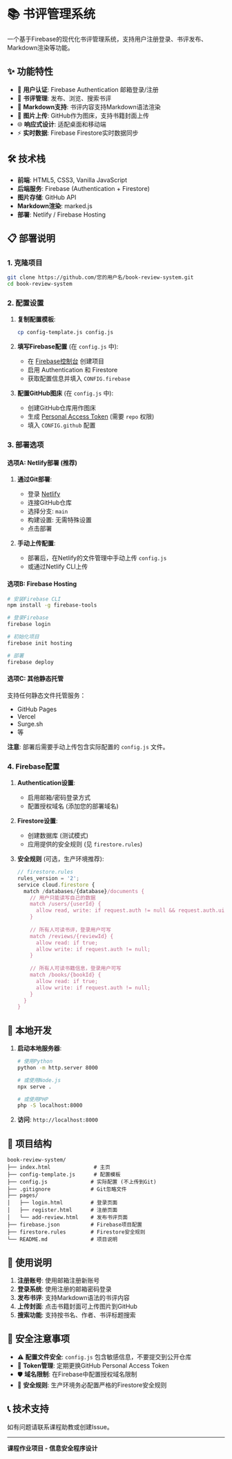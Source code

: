 # 📚 书评管理系统

一个基于Firebase的现代化书评管理系统，支持用户注册登录、书评发布、Markdown渲染等功能。

## ✨ 功能特性

- 🔐 **用户认证**: Firebase Authentication 邮箱登录/注册
- 📝 **书评管理**: 发布、浏览、搜索书评
- 🎨 **Markdown支持**: 书评内容支持Markdown语法渲染
- 📸 **图片上传**: GitHub作为图床，支持书籍封面上传
- 🌐 **响应式设计**: 适配桌面和移动端
- ⚡ **实时数据**: Firebase Firestore实时数据同步

## 🛠️ 技术栈

- **前端**: HTML5, CSS3, Vanilla JavaScript
- **后端服务**: Firebase (Authentication + Firestore)
- **图片存储**: GitHub API
- **Markdown渲染**: marked.js
- **部署**: Netlify / Firebase Hosting

## 📋 部署说明

### 1. 克隆项目

```bash
git clone https://github.com/您的用户名/book-review-system.git
cd book-review-system
```

### 2. 配置设置

1. **复制配置模板**:
   ```bash
   cp config-template.js config.js
   ```

2. **填写Firebase配置** (在 `config.js` 中):
   - 在 [Firebase控制台](https://console.firebase.google.com/) 创建项目
   - 启用 Authentication 和 Firestore
   - 获取配置信息并填入 `CONFIG.firebase`

3. **配置GitHub图床** (在 `config.js` 中):
   - 创建GitHub仓库用作图床
   - 生成 [Personal Access Token](https://github.com/settings/tokens) (需要 `repo` 权限)
   - 填入 `CONFIG.github` 配置

### 3. 部署选项

#### 选项A: Netlify部署 (推荐)

1. **通过Git部署**:
   - 登录 [Netlify](https://www.netlify.com/)
   - 连接GitHub仓库
   - 选择分支: `main`
   - 构建设置: 无需特殊设置
   - 点击部署

2. **手动上传配置**:
   - 部署后，在Netlify的文件管理中手动上传 `config.js`
   - 或通过Netlify CLI上传

#### 选项B: Firebase Hosting

```bash
# 安装Firebase CLI
npm install -g firebase-tools

# 登录Firebase
firebase login

# 初始化项目
firebase init hosting

# 部署
firebase deploy
```

#### 选项C: 其他静态托管

支持任何静态文件托管服务：
- GitHub Pages
- Vercel
- Surge.sh
- 等

**注意**: 部署后需要手动上传包含实际配置的 `config.js` 文件。

### 4. Firebase配置

1. **Authentication设置**:
   - 启用邮箱/密码登录方式
   - 配置授权域名 (添加您的部署域名)

2. **Firestore设置**:
   - 创建数据库 (测试模式)
   - 应用提供的安全规则 (见 `firestore.rules`)

3. **安全规则** (可选，生产环境推荐):
   ```javascript
   // firestore.rules
   rules_version = '2';
   service cloud.firestore {
     match /databases/{database}/documents {
       // 用户只能读写自己的数据
       match /users/{userId} {
         allow read, write: if request.auth != null && request.auth.uid == userId;
       }
       
       // 所有人可读书评，登录用户可写
       match /reviews/{reviewId} {
         allow read: if true;
         allow write: if request.auth != null;
       }
       
       // 所有人可读书籍信息，登录用户可写
       match /books/{bookId} {
         allow read: if true;
         allow write: if request.auth != null;
       }
     }
   }
   ```

## 🔧 本地开发

1. **启动本地服务器**:
   ```bash
   # 使用Python
   python -m http.server 8000
   
   # 或使用Node.js
   npx serve .
   
   # 或使用PHP
   php -S localhost:8000
   ```

2. **访问**: `http://localhost:8000`

## 📁 项目结构

```
book-review-system/
├── index.html              # 主页
├── config-template.js      # 配置模板
├── config.js              # 实际配置 (不上传到Git)
├── .gitignore             # Git忽略文件
├── pages/
│   ├── login.html         # 登录页面
│   ├── register.html      # 注册页面
│   └── add-review.html    # 发布书评页面
├── firebase.json          # Firebase项目配置
├── firestore.rules        # Firestore安全规则
└── README.md              # 项目说明
```

## 🚀 使用说明

1. **注册账号**: 使用邮箱注册新账号
2. **登录系统**: 使用注册的邮箱密码登录
3. **发布书评**: 支持Markdown语法的书评内容
4. **上传封面**: 点击书籍封面可上传图片到GitHub
5. **搜索功能**: 支持按书名、作者、书评标题搜索

## 🔐 安全注意事项

- ⚠️ **配置文件安全**: `config.js` 包含敏感信息，不要提交到公开仓库
- 🔑 **Token管理**: 定期更换GitHub Personal Access Token
- 🛡️ **域名限制**: 在Firebase中配置授权域名限制
- 📝 **安全规则**: 生产环境务必配置严格的Firestore安全规则

## 📞 技术支持

如有问题请联系课程助教或创建Issue。

---

**课程作业项目 - 信息安全程序设计**
